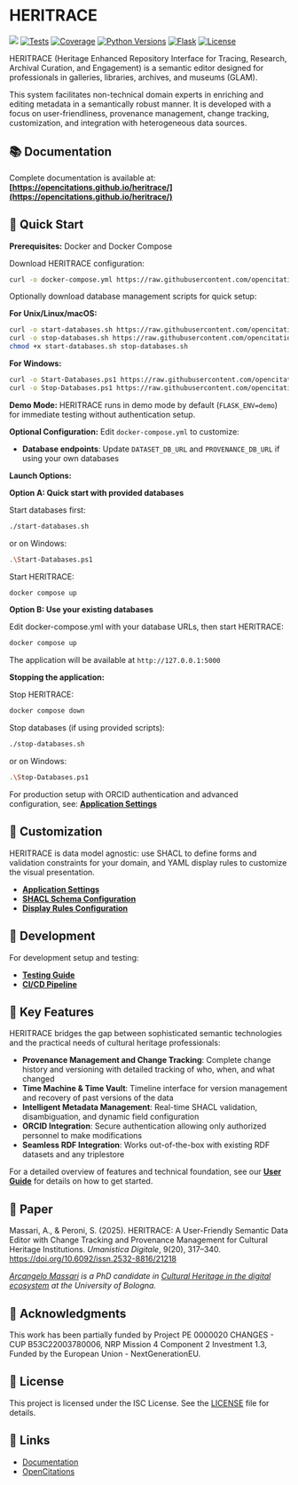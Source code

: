 # HERITRACE

[<img src="https://img.shields.io/badge/powered%20by-OpenCitations-%239931FC?labelColor=2D22DE" />](http://opencitations.net)
[![Tests](https://github.com/opencitations/heritrace/actions/workflows/python-tests.yml/badge.svg)](https://github.com/opencitations/heritrace/actions/workflows/python-tests.yml)
[![Coverage](https://byob.yarr.is/arcangelo7/badges/opencitations-heritrace-coverage-main)](https://opencitations.github.io/heritrace/coverage/)
[![Python Versions](https://img.shields.io/badge/python-3.10%20%7C%203.11%20%7C%203.12%20%7C%203.13-blue)](https://github.com/arcangelo7/heritrace)
[![Flask](https://img.shields.io/badge/Flask-2.3.3-red)](https://flask.palletsprojects.com/)
[![License](https://img.shields.io/badge/license-ISC-green)](https://github.com/arcangelo7/heritrace)

HERITRACE (Heritage Enhanced Repository Interface for Tracing, Research, Archival Curation, and Engagement) is a semantic editor designed for professionals in galleries, libraries, archives, and museums (GLAM).

This system facilitates non-technical domain experts in enriching and editing metadata in a semantically robust manner. It is developed with a focus on user-friendliness, provenance management, change tracking, customization, and integration with heterogeneous data sources.

## 📚 Documentation

Complete documentation is available at: **[https://opencitations.github.io/heritrace/](https://opencitations.github.io/heritrace/)**

## 🚀 Quick Start

**Prerequisites:** Docker and Docker Compose

Download HERITRACE configuration:
```bash
curl -o docker-compose.yml https://raw.githubusercontent.com/opencitations/heritrace/main/docker-compose.yml
```

Optionally download database management scripts for quick setup:

**For Unix/Linux/macOS:**
```bash
curl -o start-databases.sh https://raw.githubusercontent.com/opencitations/heritrace/main/start-databases.sh
curl -o stop-databases.sh https://raw.githubusercontent.com/opencitations/heritrace/main/stop-databases.sh
chmod +x start-databases.sh stop-databases.sh
```

**For Windows:**
```bash
curl -o Start-Databases.ps1 https://raw.githubusercontent.com/opencitations/heritrace/main/Start-Databases.ps1
curl -o Stop-Databases.ps1 https://raw.githubusercontent.com/opencitations/heritrace/main/Stop-Databases.ps1
```

**Demo Mode:** HERITRACE runs in demo mode by default (`FLASK_ENV=demo`) for immediate testing without authentication setup.

**Optional Configuration:** Edit `docker-compose.yml` to customize:
- **Database endpoints**: Update `DATASET_DB_URL` and `PROVENANCE_DB_URL` if using your own databases

**Launch Options:**

**Option A: Quick start with provided databases**

Start databases first:
```bash
./start-databases.sh
```
or on Windows:
```bash
.\Start-Databases.ps1
```

Start HERITRACE:
```bash
docker compose up
```

**Option B: Use your existing databases**

Edit docker-compose.yml with your database URLs, then start HERITRACE:
```bash
docker compose up
```


The application will be available at `http://127.0.0.1:5000`


**Stopping the application:**

Stop HERITRACE:
```bash
docker compose down
```

Stop databases (if using provided scripts):
```bash
./stop-databases.sh
```
or on Windows:
```bash
.\Stop-Databases.ps1
```

For production setup with ORCID authentication and advanced configuration, see: [**Application Settings**](https://opencitations.github.io/heritrace/configuration/app-settings/)

## 🎯 Customization

HERITRACE is data model agnostic: use SHACL to define forms and validation constraints for your domain, and YAML display rules to customize the visual presentation.

- [**Application Settings**](https://opencitations.github.io/heritrace/configuration/app-settings/)
- [**SHACL Schema Configuration**](https://opencitations.github.io/heritrace/configuration/shacl/)
- [**Display Rules Configuration**](https://opencitations.github.io/heritrace/configuration/display-rules/)

## 🔧 Development

For development setup and testing:
- [**Testing Guide**](https://opencitations.github.io/heritrace/testing/running-tests/)
- [**CI/CD Pipeline**](https://opencitations.github.io/heritrace/testing/cicd/)


## 📖 Key Features

HERITRACE bridges the gap between sophisticated semantic technologies and the practical needs of cultural heritage professionals:

- **Provenance Management and Change Tracking**: Complete change history and versioning with detailed tracking of who, when, and what changed
- **Time Machine & Time Vault**: Timeline interface for version management and recovery of past versions of the data
- **Intelligent Metadata Management**: Real-time SHACL validation, disambiguation, and dynamic field configuration
- **ORCID Integration**: Secure authentication allowing only authorized personnel to make modifications
- **Seamless RDF Integration**: Works out-of-the-box with existing RDF datasets and any triplestore

For a detailed overview of features and technical foundation, see our [**User Guide**](https://opencitations.github.io/heritrace/user-guide/overview/) for details on how to get started.

## 📄 Paper

Massari, A., & Peroni, S. (2025). HERITRACE: A User-Friendly Semantic Data Editor with Change Tracking and Provenance Management for Cultural Heritage Institutions. *Umanistica Digitale*, 9(20), 317–340. https://doi.org/10.6092/issn.2532-8816/21218

*[Arcangelo Massari](https://www.unibo.it/sitoweb/arcangelo.massari/en) is a PhD candidate in [Cultural Heritage in the digital ecosystem](https://phd.unibo.it/chede/en) at the University of Bologna.*

## 🙏 Acknowledgments

This work has been partially funded by Project PE 0000020 CHANGES - CUP B53C22003780006, NRP Mission 4 Component 2 Investment 1.3, Funded by the European Union - NextGenerationEU.

## 📄 License

This project is licensed under the ISC License. See the [LICENSE](https://github.com/opencitations/heritrace/blob/main/LICENSE) file for details.

## 🔗 Links

- [Documentation](https://opencitations.github.io/heritrace/)
- [OpenCitations](http://opencitations.net)